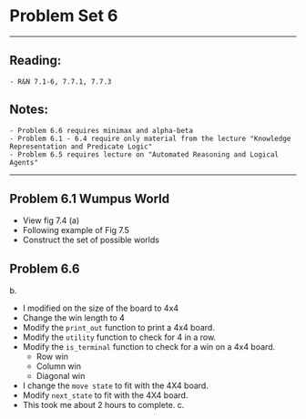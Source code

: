 # Problem Set 6
---
## Reading: 
    - R&N 7.1-6, 7.7.1, 7.7.3
## Notes:
    - Problem 6.6 requires minimax and alpha-beta
    - Problem 6.1 - 6.4 require only material from the lecture "Knowledge Representation and Predicate Logic"
    - Problem 6.5 requires lecture on "Automated Reasoning and Logical Agents"
---
## Problem 6.1 Wumpus World
- View fig 7.4 (a)
- Following example of Fig 7.5
- Construct the set of possible worlds


## Problem 6.6 
b. 
- I modified on the size of the board to 4x4
- Change the win length to 4
- Modify the `print_out` function to print a 4x4 board.
- Modify the `utility` function to check for 4 in a row.
- Modify the `is_terminal` function to check for a win on a 4x4 board. 
    - Row win
    - Column win
    - Diagonal win
- I change the `move state` to fit with the 4X4 board.
- Modify `next_state` to fit with the 4X4 board.
- This took me about 2 hours to complete.
c. 
